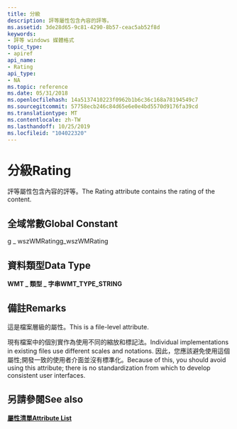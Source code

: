 ```yaml
---
title: 分級
description: 評等屬性包含內容的評等。
ms.assetid: 3de28d65-9c81-4290-8b57-ceac5ab52f8d
keywords:
- 評等 windows 媒體格式
topic_type:
- apiref
api_name:
- Rating
api_type:
- NA
ms.topic: reference
ms.date: 05/31/2018
ms.openlocfilehash: 14a5137410223f0962b1b6c36c168a78194549c7
ms.sourcegitcommit: 57758ecb246c84d65e6e0e4bd5570d9176fa39cd
ms.translationtype: MT
ms.contentlocale: zh-TW
ms.lasthandoff: 10/25/2019
ms.locfileid: "104022320"
---
```

# <a name="rating"></a><span data-ttu-id="b663f-104">分級</span><span class="sxs-lookup"><span data-stu-id="b663f-104">Rating</span></span>

<span data-ttu-id="b663f-105">評等屬性包含內容的評等。</span><span class="sxs-lookup"><span data-stu-id="b663f-105">The Rating attribute contains the rating of the content.</span></span>

## <a name="global-constant"></a><span data-ttu-id="b663f-106">全域常數</span><span class="sxs-lookup"><span data-stu-id="b663f-106">Global Constant</span></span>

<span data-ttu-id="b663f-107">g \_ wszWMRating</span><span class="sxs-lookup"><span data-stu-id="b663f-107">g\_wszWMRating</span></span>

## <a name="data-type"></a><span data-ttu-id="b663f-108">資料類型</span><span class="sxs-lookup"><span data-stu-id="b663f-108">Data Type</span></span>

<span data-ttu-id="b663f-109">**WMT \_ 類型 \_ 字串**</span><span class="sxs-lookup"><span data-stu-id="b663f-109">**WMT\_TYPE\_STRING**</span></span>

## <a name="remarks"></a><span data-ttu-id="b663f-110">備註</span><span class="sxs-lookup"><span data-stu-id="b663f-110">Remarks</span></span>

<span data-ttu-id="b663f-111">這是檔案層級的屬性。</span><span class="sxs-lookup"><span data-stu-id="b663f-111">This is a file-level attribute.</span></span>

<span data-ttu-id="b663f-112">現有檔案中的個別實作為使用不同的縮放和標記法。</span><span class="sxs-lookup"><span data-stu-id="b663f-112">Individual implementations in existing files use different scales and notations.</span></span> <span data-ttu-id="b663f-113">因此，您應該避免使用這個屬性;開發一致的使用者介面並沒有標準化。</span><span class="sxs-lookup"><span data-stu-id="b663f-113">Because of this, you should avoid using this attribute; there is no standardization from which to develop consistent user interfaces.</span></span>

## <a name="see-also"></a><span data-ttu-id="b663f-114">另請參閱</span><span class="sxs-lookup"><span data-stu-id="b663f-114">See also</span></span>

<dl> <dt>

[<span data-ttu-id="b663f-115">**屬性清單**</span><span class="sxs-lookup"><span data-stu-id="b663f-115">**Attribute List**</span></span>](attribute-list.md)
</dt> </dl>

 

 




